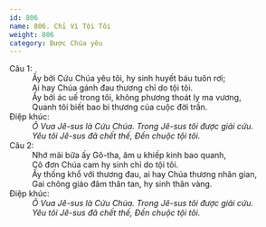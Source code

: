 ```yaml
---
id: 806
name: 806. Chỉ Vì Tội Tôi
weight: 806
category: Được Chúa yêu
---
```

<dl><dt>Câu 1:</dt><dd data-verse="1">Ấy bởi Cứu Chúa yêu tôi, hy sinh huyết báu tuôn rơi; <br/>Ai hay Chúa gánh đau thương chỉ do tội tôi. <br/>Ấy bởi ác uế trong tôi, không phương thoát ly ma vương, <br/>Quanh tôi biết bao bi thương của cuộc đời trần. </dd><dt>Điệp khúc:</dt><dd data-chorus="1"><em>Ô Vua Jê-sus là Cứu Chúa. Trong Jê-sus tôi được giải cứu. <br/>Yêu tôi Jê-sus đã chết thế, Đền chuộc tội tôi. </em></dd><dt>Câu 2:</dt><dd data-verse="2">Nhớ mãi bữa ấy Gô-tha, âm u khiếp kinh bao quanh, <br/>Cô đơn Chúa cam hy sinh chỉ do tội tôi. <br/>Ấy thống khổ với thương đau, ai hay Chúa thương nhân gian, <br/>Gai chông giáo đâm thân tan, hy sinh thân vàng. </dd><dt>Điệp khúc:</dt><dd data-chorus="1"><em>Ô Vua Jê-sus là Cứu Chúa. Trong Jê-sus tôi được giải cứu. <br/>Yêu tôi Jê-sus đã chết thế, Đền chuộc tội tôi. </em></dd></dl>

